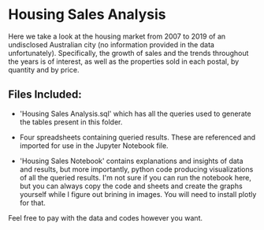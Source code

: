 # Housing Sales Analysis

Here we take a look at the housing market from 2007 to 2019 of an undisclosed Australian city (no information provided in the data unfortunately). Specifically, the growth of sales and the trends throughout the years is of interest, as well as the properties sold in each postal, by quantity and by price.

## Files Included:

- 'Housing Sales Analysis.sql' which has all the queries used to generate the tables present in this folder.

- Four spreadsheets containing queried results. These are referenced and imported for use in the Jupyter Notebook file.

- 'Housing Sales Notebook' contains explanations and insights of data and results, but more importantly, python code producing
  visualizations of all the queried results. I'm not sure if you can run the notebook here, but you can always copy the code and 
  sheets and create the graphs yourself while I figure out brining in images. You will need to install plotly for that. 
  
Feel free to pay with the data and codes however you want.
